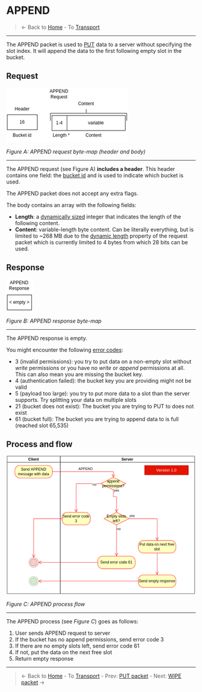 # APPEND
> &larr; Back to [Home](../index.md) - To [Transport](./index.md)

---
The APPEND packet is used to [PUT](./put.md) data to a server without specifying the slot index. It will append the data to the first following empty slot in the bucket.

## Request

![Append request bytemap](../img/transport-append-req.drawio.png)

_Figure A: APPEND request byte-map (header and body)_

---
The APPEND request (see Figure A) **includes a header**. This header contains one field: the [bucket id](./create.md#bucket-id) and is used to indicate which bucket is used.

The APPEND packet does not accept any extra flags.

The body contains an array with the following fields:
- **Length**: a [dynamically sized](./index.md#dynamically-sized-length) integer that indicates the length of the following content.
- **Content**: variable-length byte content. Can be literally everything, but is limited to ~268 MB due to the [dynamic length](./index.md#dynamically-sized-length) property of the request packet which is currently limited to 4 bytes from which 28 bits can be used.

## Response

![Append response bytemap](../img/transport-append-res.drawio.png)

_Figure B: APPEND response byte-map_

---
The APPEND response is empty.

You might encounter the following [error codes](./error.md#error-codes):
- 3 (invalid permissions): you try to put data on a non-empty slot without _write_ permissions or you have no _write_ or _append_ permissions at all. This can also mean you are missing the bucket key.
- 4 (authentication failed): the bucket key you are providing might not be valid
- 5 (payload too large): you try to put more data to a slot than the server supports. Try splitting your data on multiple slots
- 21 (bucket does not exist): The bucket you are trying to PUT to does not exist
- 61 (bucket full): The bucket you are trying to append data to is full (reached slot 65,535)

## Process and flow

![Append process](../img/transport-append.drawio.png)

_Figure C: APPEND process flow_

---
The APPEND process (see _Figure C_) goes as follows:

1. User sends APPEND request to server
2. If the bucket has no append permissions, send error code 3
3. If there are no empty slots left, send error code 61
4. If not, put the data on the next free slot
5. Return empty response

---
> &larr; Back to [Home](../index.md) - To [Transport](./index.md) - Prev: [PUT packet](./put.md) - Next: [WIPE packet](./wipe.md) &rarr;